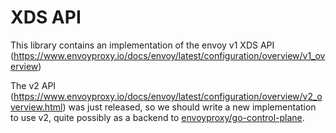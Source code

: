 # XDS API

This library contains an implementation of the envoy v1 XDS API (https://www.envoyproxy.io/docs/envoy/latest/configuration/overview/v1_overview)

The v2 API (https://www.envoyproxy.io/docs/envoy/latest/configuration/overview/v2_overview.html) was just released, so we should write a new implementation to use v2, quite possibly as a backend to [envoyproxy/go-control-plane](https://github.com/envoyproxy/go-control-plane).
